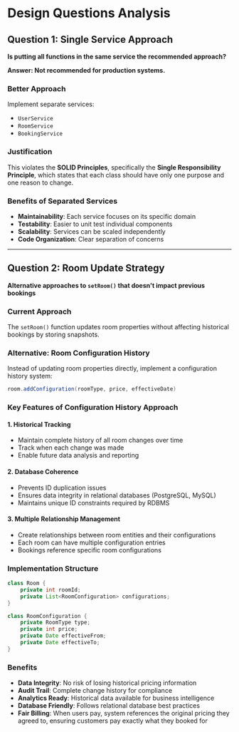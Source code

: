 # Design Questions Analysis

## Question 1: Single Service Approach

**Is putting all functions in the same service the recommended approach?**

**Answer: Not recommended for production systems.**

### Better Approach
Implement separate services:
- `UserService`
- `RoomService` 
- `BookingService`

### Justification
This violates the **SOLID Principles**, specifically the **Single Responsibility Principle**, which states that each class should have only one purpose and one reason to change.

### Benefits of Separated Services
- **Maintainability**: Each service focuses on its specific domain
- **Testability**: Easier to unit test individual components
- **Scalability**: Services can be scaled independently
- **Code Organization**: Clear separation of concerns

---

## Question 2: Room Update Strategy

**Alternative approaches to `setRoom()` that doesn't impact previous bookings**

### Current Approach
The `setRoom()` function updates room properties without affecting historical bookings by storing snapshots.

### Alternative: Room Configuration History

Instead of updating room properties directly, implement a configuration history system:

```java
room.addConfiguration(roomType, price, effectiveDate)
```

### Key Features of Configuration History Approach

#### 1. **Historical Tracking**
- Maintain complete history of all room changes over time
- Track when each change was made
- Enable future data analysis and reporting

#### 2. **Database Coherence**
- Prevents ID duplication issues
- Ensures data integrity in relational databases (PostgreSQL, MySQL)
- Maintains unique ID constraints required by RDBMS

#### 3. **Multiple Relationship Management**
- Create relationships between room entities and their configurations
- Each room can have multiple configuration entries
- Bookings reference specific room configurations

### Implementation Structure
```java
class Room {
    private int roomId;
    private List<RoomConfiguration> configurations;
}

class RoomConfiguration {
    private RoomType type;
    private int price;
    private Date effectiveFrom;
    private Date effectiveTo;
}
```

### Benefits
- **Data Integrity**: No risk of losing historical pricing information
- **Audit Trail**: Complete change history for compliance
- **Analytics Ready**: Historical data available for business intelligence
- **Database Friendly**: Follows relational database best practices
- **Fair Billing**: When users pay, system references the original pricing they agreed to, ensuring customers pay exactly what they booked for